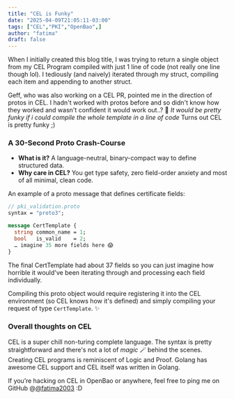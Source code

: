 ```yaml
---
title: "CEL is Funky"
date: "2025-04-09T21:05:11-03:00"
tags: ["CEL","PKI","OpenBao",]
author: "fatima"
draft: false
---
```


When I initially created this blog title, I was trying to return a single object from 
my CEL Program compiled with just 1 line of code (not really one line though lol).
I tediously (and naively) iterated through my struct, compiling each item 
and appending to another struct.

Geff, who was also working on a CEL PR, pointed me in the direction of protos in CEL.
I hadn't worked with protos before and so didn't know how they worked and wasn't confident
it would work out..? 
💭 _It would be pretty funky if i could compile the whole template in a line of code_ Turns out CEL is pretty funky ;)

### A 30-Second Proto Crash-Course  

* **What is it?** A language-neutral, binary-compact way to define structured data.  
* **Why care in CEL?** You get type safety, zero field-order anxiety and most of all minimal, clean code.

An example of a proto message that defines certificate fields:

```proto
// pki_validation.proto
syntax = "proto3";

message CertTemplate {
  string common_name = 1;
  bool   is_valid    = 2;
  … imagine 35 more fields here 😱
}
```

The final CertTemplate had about 37 fields so you can just imagine how horrible it would've been iterating
through and processing each field individually.


Compiling this proto object would require registering it into the CEL environment (so CEL knows how it's 
defined) and simply compiling your request of type `CertTemplate`. ✨

### Overall thoughts on CEL

CEL is a super chill non-turing complete language. The syntax is pretty straightforward and there's not 
a lot of _magic_ 🪄 behind the scenes. Creating CEL programs is reminiscent of Logic and Proof. Golang 
has awesome CEL support and CEL itself was written in Golang.


If you’re hacking on CEL in OpenBao or anywhere, feel free to ping me on GitHub @[@fatima2003](https://github.com/fatima2003) :D


